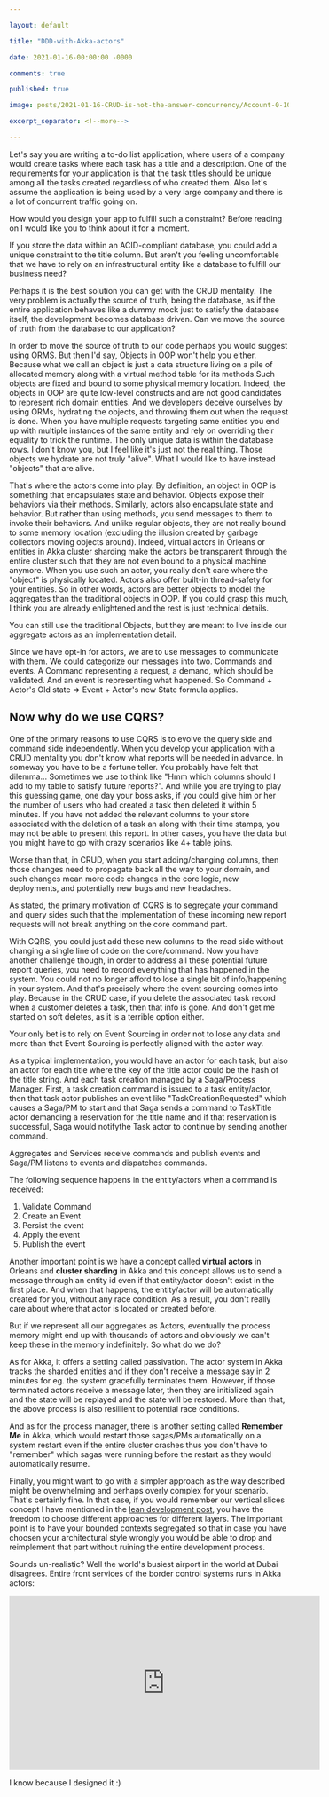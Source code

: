 ```yaml
---

layout: default

title: "DDD-with-Akka-actors"

date: 2021-01-16-00:00:00 -0000

comments: true

published: true

image: posts/2021-01-16-CRUD-is-not-the-answer-concurrency/Account-0-100.png

excerpt_separator: <!--more-->

---
```


Let's say you are writing a to-do list application, where users of a company would create tasks where each task has a title and a description. One of the requirements for your application is that the task titles should be unique among all the tasks created regardless of who created them. Also let's assume the application is being used by a very large company and there is a lot of concurrent traffic going on. 

How would you design your app to fulfill such a constraint? Before reading on I would like you to think about it for a moment. 

If you store the data within an ACID-compliant database, you could add a unique constraint to the title column. But aren't you feeling uncomfortable that we have to rely on an infrastructural entity like a database to fulfill our business need?

Perhaps it is the best solution you can get with the CRUD mentality. The very problem is actually the source of truth, being the database,
as if the entire application behaves like a dummy mock just to satisfy the database itself, the development becomes database driven. Can we move the source of truth from the database to our application?

In order to move the source of truth to our code perhaps you would suggest using ORMS. But then I'd say, Objects in OOP won't help you either. Because what we call an object is just a data structure living on a pile of allocated memory along with a virtual method table for its methods.Such objects are fixed and bound to some physical memory location. Indeed, the objects in OOP are quite low-level constructs and are not good candidates to represent rich domain entities.
And we developers deceive ourselves by using ORMs, hydrating the objects, and throwing them out when the request is done. When you have multiple requests targeting same entities you end up with multiple instances of the same entity and rely on overriding their equality to trick the runtime. The only unique data is within the database rows.  I don't know you, but I feel like it's just not the real thing. Those objects we hydrate are not truly "alive". What I would like to have instead "objects" that are alive.

That's where the actors come into play. By definition, an object in OOP is something that encapsulates state and behavior. Objects expose their behaviors via their methods. Similarly, actors also encapsulate state and behavior. But rather than using methods, you send messages to them to invoke their behaviors.
And unlike regular objects, they are not really bound to some memory location (excluding the illusion created by garbage collectors moving objects around). Indeed, virtual actors in Orleans or entities in Akka cluster sharding make the actors be transparent through the entire cluster such that they are not even bound to a physical machine anymore. When you use such an actor, you really don't care where the "object" is physically located. Actors also offer built-in thread-safety for your entities. So in other words, actors are better objects to model the aggregates than the traditional objects in OOP. If you could grasp this much, I think you are already enlightened and the rest is just technical details.

You can still use the traditional Objects, but they are meant to live inside our aggregate actors as an implementation detail.


Since we have opt-in for actors, we are to use messages to communicate with them. We could categorize our messages into two. Commands and events.
A Command representing a request, a demand, which should be validated. And an event is representing what happened.
So Command + Actor's Old state => Event + Actor's new State formula applies.

## Now why do we use CQRS?

One of the primary reasons to use CQRS is to evolve the query side and command side independently. When you develop your application with a CRUD mentality you don't know what reports will be needed in advance. In someway you have to be a fortune teller.
You probably have felt that dilemma... Sometimes we use to think like "Hmm which columns should I add to my table to satisfy future reports?". And while you are trying to play this guessing game, one day your boss asks, if you could give him or her the number of users who had created a task then deleted it within 5 minutes. If you have not added the relevant columns to your store associated with the deletion of a task an along with their time stamps, you may not be able to present this report. In other cases, you have the data but you might have to go with crazy scenarios like 4+ table joins.

Worse than that, in CRUD, when you start adding/changing columns, then those changes need to propagate back all the way to your domain, and such changes mean more code changes in the core logic, new deployments, and potentially new bugs and new headaches.

As stated, the primary motivation of CQRS is to segregate your command and query sides such that the implementation of these incoming new report requests will not break anything on the core command part.

With CQRS, you could just add these new columns to the read side without changing a single line of code on the core/command.
Now you have another challenge though, in order to address all these potential future report queries, you need to record everything that has happened in the system.
You could not no longer afford to lose a single bit of info/happening in your system.
And that's precisely where the event sourcing comes into play.
Because in the CRUD case, if you delete the associated task record when a customer deletes a task, then that info is gone. And don't get me started on soft deletes, as it is a terrible option either.

Your only bet is to rely on Event Sourcing in order not to lose any data and more than that Event Sourcing is perfectly aligned with the actor way.

As a typical implementation, you would have an actor for each task, but also an actor for each title where the key of the title actor could be the hash of the title string. And each task creation managed by a Saga/Process Manager. First, a task creation command is issued to a task entity/actor, then that task actor publishes an event like "TaskCreationRequested" which causes a Saga/PM to start and that Saga sends a command to TaskTitle actor demanding a reservation for the title name and if that reservation is successful, Saga would notifythe Task actor to continue by sending another command.

Aggregates and Services receive commands and publish events and Saga/PM listens to events and dispatches commands.

The following sequence happens in the entity/actors when a command is received:

1. Validate Command
2. Create an Event
3. Persist the event
4. Apply the event
5. Publish the event

Another important point is we have a concept called **virtual actors** in Orleans and **cluster sharding** in Akka
and this concept allows us to send a message through an entity id even if that entity/actor doesn't exist in the first place. And when that happens, the entity/actor will be automatically created for you, without any race condition. As a result, you don't really care about where that actor is located or created before.

But if we represent all our aggregates as Actors, eventually the process memory might end up with thousands of actors and obviously we can't keep these in the memory indefinitely. So what do we do?

As for Akka, it offers a setting called passivation. The actor system in Akka tracks the sharded entities and if they don't receive a message say in 2 minutes for eg. the system gracefully terminates them. However, if those terminated actors receive a message later, then they are initialized again and the state will be  replayed and the state will be restored. More than that, the above process is also resillient to potential race conditions.

And as for the process manager, there is another setting called **Remember Me** in Akka, which would restart those sagas/PMs automatically on a system restart even if the entire cluster crashes thus you don't have to "remember" which sagas were running before the restart as they would automatically resume.

Finally, you might want to go with a simpler approach as the way described might be overwhelming and perhaps overly complex for your scenario. That's certainly fine. In that case, if you would remember our vertical slices concept I have mentioned in the [lean development post](https://onurgumus.github.io/2020/12/21/your-domain-driven-project-Lean-software-development.html), you have the freedom to choose different approaches for different layers. The important point is to have your bounded contexts segregated so that in case you have choosen your architectural style wrongly you would be able to drop and reimplement that part without 
ruining the entire development process.

Sounds un-realistic? Well the world's busiest airport in the world at Dubai disagrees. Entire front services of the border control systems runs in Akka actors:

<iframe width="560" height="315" src="https://www.youtube.com/embed/4yZX1DzLbqg" frameborder="0" allow="accelerometer; autoplay; clipboard-write; encrypted-media; gyroscope; picture-in-picture" allowfullscreen></iframe>

I know because I designed it :) 


